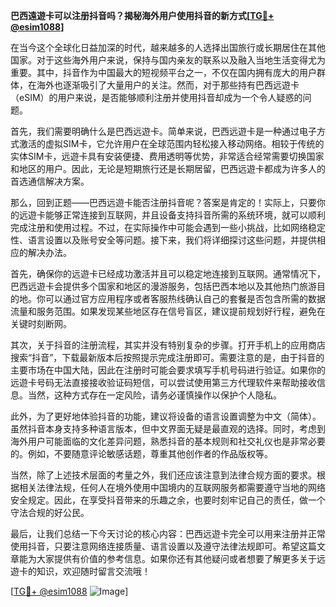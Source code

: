 **巴西遠遊卡可以注册抖音吗？揭秘海外用户使用抖音的新方式[[TG💪+ @esim1088](https://t.me/s/esim1088)]**

在当今这个全球化日益加深的时代，越来越多的人选择出国旅行或长期居住在其他国家。对于这些海外用户来说，保持与国内亲友的联系以及融入当地生活变得尤为重要。其中，抖音作为中国最大的短视频平台之一，不仅在国内拥有庞大的用户群体，在海外也逐渐吸引了大量用户的关注。然而，对于那些持有巴西远遊卡（eSIM）的用户来说，是否能够顺利注册并使用抖音却成为一个令人疑惑的问题。

首先，我们需要明确什么是巴西远遊卡。简单来说，巴西远遊卡是一种通过电子方式激活的虚拟SIM卡，它允许用户在全球范围内轻松接入移动网络。相较于传统的实体SIM卡，远遊卡具有安装便捷、费用透明等优势，非常适合经常需要切换国家和地区的用户。因此，无论是短期旅行还是长期居留，巴西远遊卡都成为许多人的首选通信解决方案。

那么，回到正题——巴西远遊卡能否注册抖音呢？答案是肯定的！实际上，只要你的远遊卡能够正常连接到互联网，并且设备支持抖音所需的系统环境，就可以顺利完成注册和使用过程。不过，在实际操作中可能会遇到一些小挑战，比如网络稳定性、语言设置以及账号安全等问题。接下来，我们将详细探讨这些问题，并提供相应的解决办法。

首先，确保你的远遊卡已经成功激活并且可以稳定地连接到互联网。通常情况下，巴西远遊卡会提供多个国家和地区的漫游服务，包括巴西本地以及其他热门旅游目的地。你可以通过官方应用程序或者客服热线确认自己的套餐是否包含所需的数据流量和服务范围。如果发现某些地区存在信号盲区，建议提前规划好行程，避免在关键时刻断网。

其次，关于抖音的注册流程，其实并没有特别复杂的步骤。打开手机上的应用商店搜索“抖音”，下载最新版本后按照提示完成注册即可。需要注意的是，由于抖音的主要市场在中国大陆，因此在注册时可能会要求填写手机号码进行验证。如果你的远遊卡号码无法直接接收验证码短信，可以尝试使用第三方代理软件来帮助接收信息。当然，这种方式存在一定风险，请务必谨慎操作以保护个人隐私。

此外，为了更好地体验抖音的功能，建议将设备的语言设置调整为中文（简体）。虽然抖音本身支持多种语言版本，但中文界面无疑是最直观的选择。同时，考虑到海外用户可能面临的文化差异问题，熟悉抖音的基本规则和社交礼仪也是非常必要的。例如，不要随意评论敏感话题，尊重其他创作者的作品版权等。

当然，除了上述技术层面的考量之外，我们还应该注意到法律合规方面的要求。根据相关法律法规，任何人在境外使用中国境内的互联网服务都需要遵守当地的网络安全规定。因此，在享受抖音带来的乐趣之余，也要时刻牢记自己的责任，做一个守法合规的好公民。

最后，让我们总结一下今天讨论的核心内容：巴西远遊卡完全可以用来注册并正常使用抖音，只要注意网络连接质量、语言设置以及遵守法律法规即可。希望这篇文章能为大家提供有价值的参考信息。如果你还有其他疑问或者想要了解更多关于远遊卡的知识，欢迎随时留言交流哦！

[[TG💪+ @esim1088](https://t.me/s/esim1088) ![Image](https://i.postimg.cc/4NQfJmqS/Snipaste-2025-05-13-00-14-12.png)]